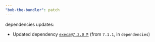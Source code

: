 ```yaml
---
"bob-the-bundler": patch
---
```

dependencies updates:
  - Updated dependency [`execa@7.2.0` ↗︎](https://www.npmjs.com/package/execa/v/7.2.0) (from `7.1.1`, in `dependencies`)
